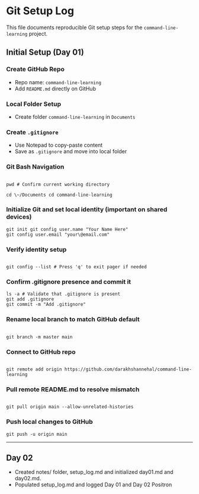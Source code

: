 # Git Setup Log

This file documents reproducible Git setup steps for the `command-line-learning` project.

## Initial Setup (Day 01)

### Create GitHub Repo

-   Repo name: `command-line-learning`
-   Add `README.md` directly on GitHub

### Local Folder Setup

-   Create folder `command-line-learning` in `Documents`

### Create `.gitignore`

-   Use Notepad to copy-paste content
-   Save as `.gitignore` and move into local folder

### Git Bash Navigation

```         

pwd # Confirm current working directory

cd \~/Documents cd command-line-learning
```

### Initialize Git and set local identity (important on shared devices)

```         
git init git config user.name "Your Name Here" 
git config user.email "your\@email.com"
```

### Verify identity setup

```         

git config --list # Press 'q' to exit pager if needed
```

### Confirm .gitignore presence and commit it

```         
ls -a # Validate that .gitignore is present
git add .gitignore 
git commit -m "Add .gitignore"
```

### Rename local branch to match GitHub default

```         

git branch -m master main
```

### Connect to GitHub repo

```         

git remote add origin https://github.com/darakhshannehal/command-line-learning
```

### Pull remote README.md to resolve mismatch

```         

git pull origin main --allow-unrelated-histories
```

### Push local changes to GitHub

```         
git push -u origin main
```

------------------------------------------------------------------------

## Day 02

-   Created notes/ folder, setup_log.md  and initialized day01.md and day02.md.
-   Populated setup_log.md and logged Day 01 and Day 02 Positron